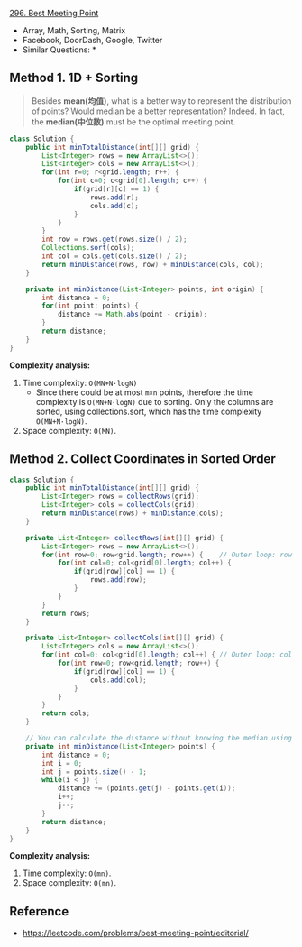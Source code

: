 [296. Best Meeting Point](https://leetcode.com/problems/best-meeting-point/description/)

* Array, Math, Sorting, Matrix
* Facebook, DoorDash, Google, Twitter
* Similar Questions:
  * 


## Method 1. 1D + Sorting
> Besides **mean(均值)**, what is a better way to represent the distribution of points? Would median be a better representation? Indeed. In fact, the **median(中位数)** must be the optimal meeting point.
```java
class Solution {
    public int minTotalDistance(int[][] grid) {
        List<Integer> rows = new ArrayList<>();
        List<Integer> cols = new ArrayList<>();
        for(int r=0; r<grid.length; r++) {
            for(int c=0; c<grid[0].length; c++) {
                if(grid[r][c] == 1) {
                    rows.add(r);
                    cols.add(c);
                }
            }
        }
        int row = rows.get(rows.size() / 2);
        Collections.sort(cols);
        int col = cols.get(cols.size() / 2);
        return minDistance(rows, row) + minDistance(cols, col);
    }

    private int minDistance(List<Integer> points, int origin) {
        int distance = 0;
        for(int point: points) {
            distance += Math.abs(point - origin);
        }
        return distance;
    }
}
```
**Complexity analysis:**
1. Time complexity: `O(MN+N·logN)`
   * Since there could be at most `m×n` points, therefore the time complexity is `O(MN+N·logN)` due to sorting. Only the columns are sorted, using collections.sort, which has the time complexity `O(MN+N·logN)`.
2. Space complexity: `O(MN)`.


## Method 2. Collect Coordinates in Sorted Order
```java
class Solution {
    public int minTotalDistance(int[][] grid) {
        List<Integer> rows = collectRows(grid);
        List<Integer> cols = collectCols(grid);
        return minDistance(rows) + minDistance(cols);
    }

    private List<Integer> collectRows(int[][] grid) {
        List<Integer> rows = new ArrayList<>();
        for(int row=0; row<grid.length; row++) {    // Outer loop: row
            for(int col=0; col<grid[0].length; col++) {
                if(grid[row][col] == 1) {
                    rows.add(row);
                }
            }
        }
        return rows;
    }

    private List<Integer> collectCols(int[][] grid) {
        List<Integer> cols = new ArrayList<>();
        for(int col=0; col<grid[0].length; col++) { // Outer loop: col
            for(int row=0; row<grid.length; row++) {
                if(grid[row][col] == 1) {
                    cols.add(col);
                }
            }
        }
        return cols;
    }

    // You can calculate the distance without knowing the median using a two pointer approach
    private int minDistance(List<Integer> points) {
        int distance = 0;
        int i = 0;
        int j = points.size() - 1;
        while(i < j) {
            distance += (points.get(j) - points.get(i));
            i++;
            j--;
        }
        return distance;
    }
}
```
**Complexity analysis:**
1. Time complexity: `O(mn)`.
2. Space complexity: `O(mn)`.


## Reference
* https://leetcode.com/problems/best-meeting-point/editorial/
